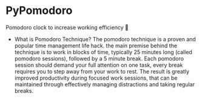 # PyPomodoro
Pomodoro clock to increase working efficiency :trident:

- What is Pomodoro Technique?
The pomodoro technique is a proven and popular time management life hack.
the main premise behind the technique is to work in blocks of time, typically 25 minutes long (called pomodoro sessions), followed by     a 5 minute break. Each pomodoro session should demand your full attention on one task, every break requires you to step away from your     work to rest.
The result is greatly improved productivity during focused work sessions, that can be maintained through effectively managing           distractions and taking regular breaks.
